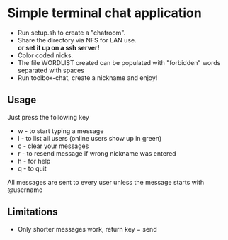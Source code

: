 # Simple terminal chat application
- Run setup.sh to create a "chatroom".
- Share the directory via NFS for LAN use.<br>
  **or set it up on a ssh server!**
- Color coded nicks.
- The file WORDLIST created can be populated with "forbidden" words separated with spaces
- Run toolbox-chat, create a nickname and enjoy!

## Usage
Just press the following key

- w - to start typing a message
- l - to list all users (online users show up in green)
- c - clear your messages
- r - to resend message if wrong nickname was entered
- h - for help
- q - to quit

All messages are sent to every user unless the message starts with @username<br>

## Limitations

- Only shorter messages work, return key = send
